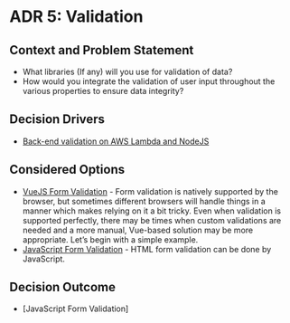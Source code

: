# ADR 5: Validation

## Context and Problem Statement

*   What libraries (If any) will you use for validation of data?
*   How would you integrate the validation of user input throughout the various properties to ensure data integrity?

## Decision Drivers <!-- optional -->

*   [Back-end validation on AWS Lambda and NodeJS](https://medium.com/a-man-with-no-server/back-end-validation-on-aws-lambda-and-nodejs-ca08a1d07fa0)

## Considered Options

*   [VueJS Form Validation](https://vuejs.org/v2/cookbook/form-validation.html) - Form validation is natively supported by the browser, but sometimes different browsers will handle things in a manner which makes relying on it a bit tricky. Even when validation is supported perfectly, there may be times when custom validations are needed and a more manual, Vue-based solution may be more appropriate. Let’s begin with a simple example.
*   [JavaScript Form Validation](https://www.w3schools.com/js/js_validation.asp) - HTML form validation can be done by JavaScript.

## Decision Outcome

*   [JavaScript Form Validation]
